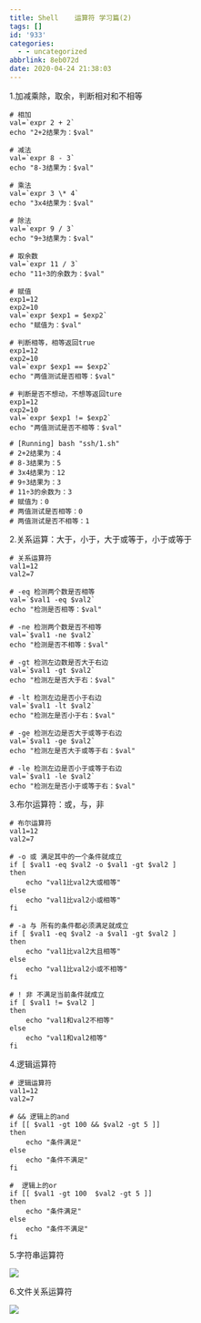 ```yaml
---
title: Shell    运算符 学习篇(2)
tags: []
id: '933'
categories:
  - - uncategorized
abbrlink: 8eb072d
date: 2020-04-24 21:38:03
---
```


1.加减乘除，取余，判断相对和不相等

```
# 相加
val=`expr 2 + 2`
echo "2+2结果为：$val"

# 减法
val=`expr 8 - 3`
echo "8-3结果为：$val"

# 乘法
val=`expr 3 \* 4`
echo "3x4结果为：$val"

# 除法
val=`expr 9 / 3`
echo "9÷3结果为：$val"

# 取余数
val=`expr 11 / 3`
echo "11÷3的余数为：$val"

# 赋值
exp1=12
exp2=10
val=`expr $exp1 = $exp2`
echo "赋值为：$val"

# 判断相等，相等返回true
exp1=12
exp2=10
val=`expr $exp1 == $exp2`
echo "两值测试是否相等：$val"

# 判断是否不想动，不想等返回ture
exp1=12
exp2=10
val=`expr $exp1 != $exp2`
echo "两值测试是否不相等：$val"

# [Running] bash "ssh/1.sh"
# 2+2结果为：4
# 8-3结果为：5
# 3x4结果为：12
# 9÷3结果为：3
# 11÷3的余数为：3
# 赋值为：0
# 两值测试是否相等：0
# 两值测试是否不相等：1
```

2.关系运算：大于，小于，大于或等于，小于或等于

```
# 关系运算符
val1=12
val2=7

# -eq 检测两个数是否相等
val=`$val1 -eq $val2`
echo "检测是否相等：$val"

# -ne 检测两个数是否不相等
val=`$val1 -ne $val2`
echo "检测是否不相等：$val"

# -gt 检测左边数是否大于右边
val=`$val1 -gt $val2`
echo "检测左是否大于右：$val"

# -lt 检测左边是否小于右边
val=`$val1 -lt $val2`
echo "检测左是否小于右：$val"

# -ge 检测左边是否大于或等于右边
val=`$val1 -ge $val2`
echo "检测左是否大于或等于右：$val"

# -le 检测左边是否小于或等于右边
val=`$val1 -le $val2`
echo "检测左是否小于或等于右：$val"
```

3.布尔运算符：或，与，非

```
# 布尔运算符
val1=12
val2=7

# -o 或 满足其中的一个条件就成立
if [ $val1 -eq $val2 -o $val1 -gt $val2 ]
then
    echo "val1比val2大或相等"
else
    echo "val1比val2小或相等"
fi

# -a 与 所有的条件都必须满足就成立
if [ $val1 -eq $val2 -a $val1 -gt $val2 ]
then
    echo "val1比val2大且相等"
else
    echo "val1比val2小或不相等"
fi

# ! 非 不满足当前条件就成立
if [ $val1 != $val2 ]
then
    echo "val1和val2不相等"
else
    echo "val1和val2相等"
fi
```

4.逻辑运算符

```
# 逻辑运算符
val1=12
val2=7

# && 逻辑上的and
if [[ $val1 -gt 100 && $val2 -gt 5 ]]
then
    echo "条件满足"
else
    echo "条件不满足"
fi

#  逻辑上的or
if [[ $val1 -gt 100  $val2 -gt 5 ]]
then
    echo "条件满足"
else
    echo "条件不满足"
fi
```

5.字符串运算符

![](https://post.332b.com/wp-content/uploads/2020/04/screenshot-www.runoob.com-2020.04.24-21_37_21.png)

6.文件关系运算符

![](https://post.332b.com/wp-content/uploads/2020/04/screenshot-www.runoob.com-2020.04.24-21_35_01-721x1024.png)